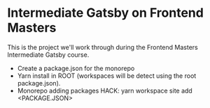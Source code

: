 # Intermediate Gatsby on Frontend Masters

This is the project we'll work through during the Frontend Masters Intermediate Gatsby course.
- Create a package.json for the monorepo
- Yarn install in ROOT (workspaces will be detect using the root package.json).
- Monorepo adding packages HACK: yarn workspace site add <PACKAGE.JSON>

